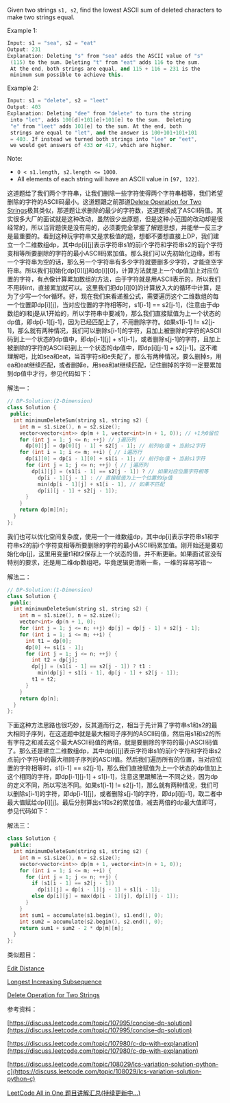 Given two strings `s1, s2`, find the lowest ASCII sum of deleted characters to make two strings equal.

Example 1:

```cpp
Input: s1 = "sea", s2 = "eat"
Output: 231
Explanation: Deleting "s" from "sea" adds the ASCII value of "s"
 (115) to the sum. Deleting "t" from "eat" adds 116 to the sum.
 At the end, both strings are equal, and 115 + 116 = 231 is the
 minimum sum possible to achieve this.
```

Example 2:

```cpp
Input: s1 = "delete", s2 = "leet"
Output: 403
Explanation: Deleting "dee" from "delete" to turn the string 
 into "let", adds 100[d]+101[e]+101[e] to the sum.  Deleting
 "e" from "leet" adds 101[e] to the sum. At the end, both 
 strings are equal to "let", and the answer is 100+101+101+101
 = 403. If instead we turned both strings into "lee" or "eet", 
 we would get answers of 433 or 417, which are higher.
```

Note:

- `0 < s1.length, s2.length <= 1000`.
- All elements of each string will have an ASCII value in `[97, 122]`.

这道题给了我们两个字符串，让我们删除一些字符使得两个字符串相等，我们希望删除的字符的ASCII码最小。这道题跟之前那道[Delete Operation for Two Strings](http://www.cnblogs.com/grandyang/p/7144045.html)极其类似，那道题让求删除的最少的字符数，这道题换成了ASCII码值。其实很多大厂的面试就是这种改动，虽然很少出原题，但是这种小范围的改动却是很经常的，所以当背题侠是没有用的，必须要完全掌握了解题思想，并能举一反三才是最重要的。看到这种玩字符串又是求极值的题，想都不要想直接上DP，我们建立一个二维数组dp，其中dp[i][j]表示字符串s1的前i个字符和字符串s2的前j个字符变相等所要删除的字符的最小ASCII码累加值。那么我们可以先初始化边缘，即有一个字符串为空的话，那么另一个字符串有多少字符就要删多少字符，才能变空字符串。所以我们初始化dp[0][j]和dp[i][0]，计算方法就是上一个dp值加上对应位置的字符，有点像计算累加数组的方法，由于字符就是用ASCII表示的，所以我们不用转int，直接累加就可以。这里我们把dp[i][0]的计算放入大的循环中计算，是为了少写一个for循环。好，现在我们来看递推公式，需要遍历这个二维数组的每一个位置即dp[i][j]，当对应位置的字符相等时，s1[i-1] == s2[j-1]，(注意由于dp数组的i和j是从1开始的，所以字符串中要减1)，那么我们直接赋值为上一个状态的dp值，即dp[i-1][j-1]，因为已经匹配上了，不用删除字符。如果s1[i-1] != s2[j-1]，那么就有两种情况，我们可以删除s[i-1]的字符，且加上被删除的字符的ASCII码到上一个状态的dp值中，即dp[i-1][j] + s1[i-1]，或者删除s[j-1]的字符，且加上被删除的字符的ASCII码到上一个状态的dp值中，即dp[i][j-1] + s2[j-1]。这不难理解吧，比如sea和eat，当首字符s和e失配了，那么有两种情况，要么删掉s，用ea和eat继续匹配，或者删掉e，用sea和at继续匹配，记住删掉的字符一定要累加到dp值中才行，参见代码如下：

解法一：

```cpp
// DP-Solution:(2-Dimension)
class Solution {
 public:
  int minimumDeleteSum(string s1, string s2) {
    int m = s1.size(), n = s2.size();
    vector<vector<int>> dp(m + 1, vector<int>(n + 1, 0)); // +1为0留位
    for (int j = 1; j <= n; ++j) // j遍历列
      dp[0][j] = dp[0][j - 1] + s2[j - 1]; // 前列dp值 + 当前s2字符
    for (int i = 1; i <= m; ++i) { // i遍历行
      dp[i][0] = dp[i - 1][0] + s1[i - 1]; // 前行dp值 + 当前s1字符
      for (int j = 1; j <= n; ++j) { // j遍历列
        dp[i][j] = (s1[i - 1] == s2[j - 1]) ? // 如果对应位置字符相等
          dp[i - 1][j - 1] : // 直接赋值为上一个位置的dp值
          min(dp[i - 1][j] + s1[i - 1], // 如果不匹配
          dp[i][j - 1] + s2[j - 1]);
      }
    }
    return dp[m][n];
  }
};
```

我们也可以优化空间复杂度，使用一个一维数组dp，其中dp[i]表示字符串s1和字符串s2的前i个字符变相等所要删除的字符的最小ASCII码累加值。刚开始还是要初始化dp[j]，这里用变量t1和t2保存上一个状态的值，并不断更新。如果面试官没有特别的要求，还是用二维dp数组吧，毕竟逻辑更清晰一些，一维的容易写错～

解法二：

```cpp
// DP-Solution:(1-Dimension)
class Solution {
 public:
  int minimumDeleteSum(string s1, string s2) {
    int m = s1.size(), n = s2.size();
    vector<int> dp(n + 1, 0);
    for (int j = 1; j <= n; ++j) dp[j] = dp[j - 1] + s2[j - 1];
    for (int i = 1; i <= m; ++i) {
      int t1 = dp[0];
      dp[0] += s1[i - 1];
      for (int j = 1; j <= n; ++j) {
        int t2 = dp[j];
        dp[j] = (s1[i - 1] == s2[j - 1]) ? t1 :
          min(dp[j] + s1[i - 1], dp[j - 1] + s2[j - 1]);
        t1 = t2;
      }
    }
    return dp[n];
  }
};
```

下面这种方法思路也很巧妙，反其道而行之，相当于先计算了字符串s1和s2的最大相同子序列，在这道题中就是最大相同子序列的ASCII码值，然后用s1和s2的所有字符之和减去这个最大ASCII码值的两倍，就是要删除的字符的最小ASCII码值了。那么还是建立二维数组dp，其中dp[i][j]表示字符串s1的前i个字符和字符串s2点前j个字符中的最大相同子序列的ASCII值。然后我们遍历所有的位置，当对应位置的字符相等时，s1[i-1] == s2[j-1]，那么我们直接赋值为上一个状态的dp值加上这个相同的字符，即dp[i-1][j-1] + s1[i-1]，注意这里跟解法一不同之处，因为dp的定义不同，所以写法不同。如果s1[i-1] != s2[j-1]，那么就有两种情况，我们可以删除s[i-1]的字符，即dp[i-1][j]，或者删除s[j-1]的字符，即dp[i][j-1]，取二者中最大值赋给dp[i][j]。最后分别算出s1和s2的累加值，减去两倍的dp最大值即可，参见代码如下：

解法三：

```cpp
class Solution {
 public:
  int minimumDeleteSum(string s1, string s2) {
    int m = s1.size(), n = s2.size();
    vector<vector<int>> dp(m + 1, vector<int>(n + 1, 0));
    for (int i = 1; i <= m; ++i) {
      for (int j = 1; j <= n; ++j) {
        if (s1[i - 1] == s2[j - 1]) 
          dp[i][j] = dp[i - 1][j - 1] + s1[i - 1];
        else dp[i][j] = max(dp[i - 1][j], dp[i][j - 1]);
      }
    }
    int sum1 = accumulate(s1.begin(), s1.end(), 0);
    int sum2 = accumulate(s2.begin(), s2.end(), 0);
    return sum1 + sum2 - 2 * dp[m][n];
  }
};
```

类似题目：

[Edit Distance](http://www.cnblogs.com/grandyang/p/4344107.html)

[Longest Increasing Subsequence](http://www.cnblogs.com/grandyang/p/4938187.html)

[Delete Operation for Two Strings](http://www.cnblogs.com/grandyang/p/7144045.html)

参考资料：

[https://discuss.leetcode.com/topic/107995/concise-dp-solution](https://discuss.leetcode.com/topic/107995/concise-dp-solution)

[](https://discuss.leetcode.com/topic/107980/c-dp-with-explanation/2)[https://discuss.leetcode.com/topic/107980/c-dp-with-explanation](https://discuss.leetcode.com/topic/107980/c-dp-with-explanation)

[](https://discuss.leetcode.com/topic/108029/lcs-variation-solution-python-c/2)[https://discuss.leetcode.com/topic/108029/lcs-variation-solution-python-c](https://discuss.leetcode.com/topic/108029/lcs-variation-solution-python-c)

[LeetCode All in One 题目讲解汇总(持续更新中...)](http://www.cnblogs.com/grandyang/p/4606334.html)